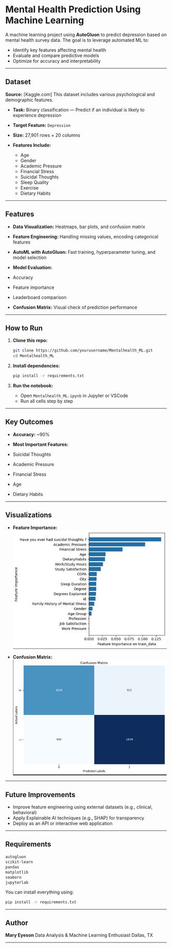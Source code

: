# Mental Health Prediction Using Machine Learning

A machine learning project using **AutoGluon** to predict depression based on mental health survey data. The goal is to leverage automated ML to:

* Identify key features affecting mental health
* Evaluate and compare predictive models
* Optimize for accuracy and interpretability

---

## Dataset

**Source:** \[Kaggle.com]
This dataset includes various psychological and demographic features.

* **Task:** Binary classification — Predict if an individual is likely to experience depression
* **Target Feature:** `Depression`
* **Size:** 27,901 rows × 20 columns
* **Features Include:**

  * Age
  * Gender
  * Academic Pressure
  * Financial Stress
  * Suicidal Thoughts
  * Sleep Quality
  * Exercise
  * Dietary Habits

---

## Features

*  **Data Visualization:** Heatmaps, bar plots, and confusion matrix
*  **Feature Engineering:** Handling missing values, encoding categorical features
*  **AutoML with AutoGluon:** Fast training, hyperparameter tuning, and model selection
*  **Model Evaluation:**

  * Accuracy
  * Feature importance
  * Leaderboard comparison
*  **Confusion Matrix:** Visual check of prediction performance

---

##  How to Run

1. **Clone this repo:**

   ```bash
   git clone https://github.com/yourusername/Mentalhealth_ML.git
   cd Mentalhealth_ML
   ```

2. **Install dependencies:**

   ```bash
   pip install -r requirements.txt
   ```

3. **Run the notebook:**

   * Open `Mentalhealth_ML.ipynb` in Jupyter or VSCode
   * Run all cells step by step

---

##  Key Outcomes

*  **Accuracy:** \~90%
*  **Most Important Features:**

  * Suicidal Thoughts
  * Academic Pressure
  * Financial Stress
  * Age
  * Dietary Habits

---

##  Visualizations

*  **Feature Importance:**
  ![Feature Importance](imgs/featureimport_depress.png)

*  **Confusion Matrix:**
  ![Confusion Matrix](imgs/confusionmatrix_depression.png)

---

##  Future Improvements

* Improve feature engineering using external datasets (e.g., clinical, behavioral)
* Apply Explainable AI techniques (e.g., SHAP) for transparency
* Deploy as an API or interactive web application

---

##  Requirements

```
autogluon
scikit-learn
pandas
matplotlib
seaborn
jupyterlab
```

You can install everything using:

```bash
pip install -r requirements.txt
```

---

##  Author

**Mary Eyeson**
Data Analysis & Machine Learning Enthusiast
 Dallas, TX

---
